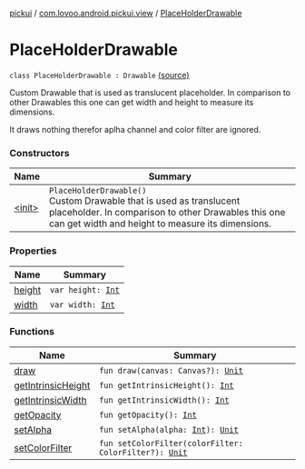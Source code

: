 [pickui](../../index.md) / [com.lovoo.android.pickui.view](../index.md) / [PlaceHolderDrawable](./index.md)

# PlaceHolderDrawable

`class PlaceHolderDrawable : Drawable` [(source)](https://github.com/lovoo/android-pickpic/blob/master/pickui/src/main/kotlin/com/lovoo/android/pickui/view/PlaceHolderDrawable.kt#L15)

Custom Drawable that is used as translucent placeholder.
In comparison to other Drawables this one can get
width and height to measure its dimensions.

It draws nothing therefor aplha channel and color filter are ignored.

### Constructors

| Name | Summary |
|---|---|
| [&lt;init&gt;](-init-.md) | `PlaceHolderDrawable()`<br>Custom Drawable that is used as translucent placeholder. In comparison to other Drawables this one can get width and height to measure its dimensions. |

### Properties

| Name | Summary |
|---|---|
| [height](height.md) | `var height: `[`Int`](https://kotlinlang.org/api/latest/jvm/stdlib/kotlin/-int/index.html) |
| [width](width.md) | `var width: `[`Int`](https://kotlinlang.org/api/latest/jvm/stdlib/kotlin/-int/index.html) |

### Functions

| Name | Summary |
|---|---|
| [draw](draw.md) | `fun draw(canvas: Canvas?): `[`Unit`](https://kotlinlang.org/api/latest/jvm/stdlib/kotlin/-unit/index.html) |
| [getIntrinsicHeight](get-intrinsic-height.md) | `fun getIntrinsicHeight(): `[`Int`](https://kotlinlang.org/api/latest/jvm/stdlib/kotlin/-int/index.html) |
| [getIntrinsicWidth](get-intrinsic-width.md) | `fun getIntrinsicWidth(): `[`Int`](https://kotlinlang.org/api/latest/jvm/stdlib/kotlin/-int/index.html) |
| [getOpacity](get-opacity.md) | `fun getOpacity(): `[`Int`](https://kotlinlang.org/api/latest/jvm/stdlib/kotlin/-int/index.html) |
| [setAlpha](set-alpha.md) | `fun setAlpha(alpha: `[`Int`](https://kotlinlang.org/api/latest/jvm/stdlib/kotlin/-int/index.html)`): `[`Unit`](https://kotlinlang.org/api/latest/jvm/stdlib/kotlin/-unit/index.html) |
| [setColorFilter](set-color-filter.md) | `fun setColorFilter(colorFilter: ColorFilter?): `[`Unit`](https://kotlinlang.org/api/latest/jvm/stdlib/kotlin/-unit/index.html) |
